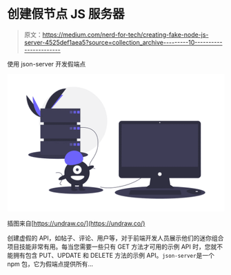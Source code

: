# 创建假节点 JS 服务器

> 原文：<https://medium.com/nerd-for-tech/creating-fake-node-js-server-4525def1aea5?source=collection_archive---------10----------------------->

使用 json-server 开发假端点

![](img/2daca6405a3c29205e5c98348f835f4f.png)

插图来自[https://undraw.co/](https://undraw.co/)

创建虚假的 API，如帖子、评论、用户等，对于前端开发人员展示他们的迷你组合项目技能非常有用。每当您需要一些只有 GET 方法才可用的示例 API 时，您就不能拥有包含 PUT、UPDATE 和 DELETE 方法的示例 API。`json-server`是一个 npm 包，它为假端点提供所有…